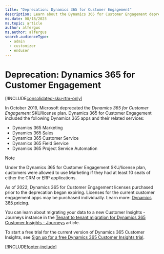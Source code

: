 ```yaml
---
title: "Deprecation: Dynamics 365 for Customer Engagement"
description: Learn about the Dynamics 365 for Customer Engagement deprecation and next steps.
ms.date: 08/18/2023
ms.topic: article
author: alfergus
ms.author: alfergus
search.audienceType: 
  - admin
  - customizer
  - enduser
---
```


# Deprecation: Dynamics 365 for Customer Engagement

[!INCLUDE[consolidated-sku-rtm-only](./includes/consolidated-sku-rtm-only.md)]

In October 2019, Microsoft deprecated the *Dynamics 365 for Customer Engagement* SKU/license plan. Dynamics 365 for Customer Engagement included the following Dynamics 365 apps and their related services:

- Dynamics 365 Marketing
- Dynamics 365 Sales
- Dynamics 365 Customer Service
- Dynamics 365 Field Service
- Dynamics 365 Project Service Automation

> [!NOTE]
> Under the Dynamics 365 for Customer Engagement SKU/license plan, customers were allowed to use Marketing if they had at least 10 seats of either the CRM or ERP applications.

As of 2022, Dynamics 365 for Customer Engagement licenses purchased prior to the deprecation began expiring. Licenses for the current customer engagement apps may be purchased individually. Learn more: [Dynamics 365 pricing](/dynamics365/licensing/update).

You can learn about migrating your data to a new Customer Insights - Journeys instance in the [Tenant to tenant migration for Dynamics 365 Customer Insights - Journeys](tenant-to-tenant.md) article.

To start a free trial for the current version of Dynamics 365 Customer Insights, see [Sign up for a free Dynamics 365 Customer Insights trial](trial-signup.md).

[!INCLUDE[footer-include](./includes/footer-banner.md)]
